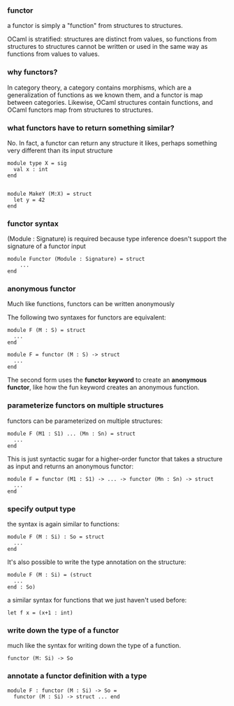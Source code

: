 ### functor
a functor is simply a "function" from structures to structures.

OCaml is stratified: structures are distinct from values, so functions from structures to structures cannot be written or used in the same way as functions from values to values.

### why functors?
In category theory, a category contains morphisms, which are a generalization of functions as we known them, and a functor is map between categories. Likewise, OCaml structures contain functions, and OCaml functors map from structures to structures.

### what functors have to return something similar?

No. In fact, a functor can return any structure it likes, perhaps something very different than its input structure

```
module type X = sig
  val x : int
end


module MakeY (M:X) = struct
  let y = 42
end
```

### functor syntax
(Module : Signature) is required because type inference doesn't support the signature of a functor input
```
module Functor (Module : Signature) = struct 
    ...
end
```

### anonymous functor
Much like functions, functors can be written anonymously

The following two syntaxes for functors are equivalent:
```
module F (M : S) = struct
  ...
end

module F = functor (M : S) -> struct
  ...
end
```

The second form uses the **functor keyword** to create an **anonymous functor**, like how the fun keyword creates an anonymous function.

### parameterize functors on multiple structures

functors can be parameterized on multiple structures:
```
module F (M1 : S1) ... (Mn : Sn) = struct
  ...
end
```
This is just syntactic sugar for a higher-order functor that takes a structure as input and returns an anonymous functor:
```
module F = functor (M1 : S1) -> ... -> functor (Mn : Sn) -> struct
  ...
end
```

### specify output type
the syntax is again similar to functions:
```
module F (M : Si) : So = struct
  ...
end
```
It's also possible to write the type annotation on the structure:
```
module F (M : Si) = (struct
  ...
end : So)
```
a similar syntax for functions that we just haven't used before:
```
let f x = (x+1 : int)
```

### write down the type of a functor
much like the syntax for writing down the type of a function.

```
functor (M: Si) -> So
```
### annotate a functor definition with a type
```
module F : functor (M : Si) -> So = 
  functor (M : Si) -> struct ... end
```
